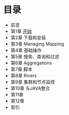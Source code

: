 # 目录

+ 前言
+ 第1章 [开始](./1.GettingStarted/README.md)
+ 第2章 下载和安装
+ 第3章 Managing Mapping
+ 第4章 基础操作
+ 第5章 搜索、查询和过滤
+ 第6章 Aggregations
+ 第7章 脚本
+ 第8章 Rivers
+ 第9章 集群和节点监控
+ 第10章 与JAVA整合
+ 第11章 
+ 第12章 
+ 索引